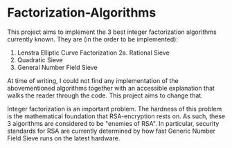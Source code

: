 # Factorization-Algorithms
This project aims to implement the 3 best integer factorization algorithms currently known. They are (in the order to be implemented):

1. Lenstra Elliptic Curve Factorization
2a. Rational Sieve
2. Quadratic Sieve
3. General Number Field Sieve

At time of writing, I could not find any implementation of the abovementioned algorithms together with an accessible explanation that walks the reader through the code. This project aims to change that.

Integer factorization is an important problem. The hardness of this problem is the mathematical foundation that RSA-encryption rests on. As such, these 3 algorithms are considered to be "enemies of RSA". In particular, security standards for RSA are currently determined by how fast Generic Number Field Sieve runs on the latest hardware.
